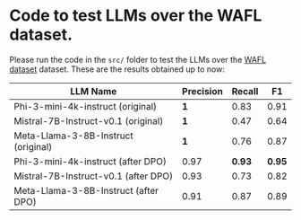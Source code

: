# Code to test LLMs over the WAFL dataset.

Please run the code in the `src/` folder to test the LLMs over the [WAFL dataset](https://huggingface.co/datasets/fractalego/wafl-functions-dataset) dataset.
These are the results obtained up to now:

| LLM Name                               | Precision | Recall | F1   |
|----------------------------------------|-----------|--------|------|
| Phi-3-mini-4k-instruct (original)     | **1**     | 0.83   | 0.91 |
| Mistral-7B-Instruct-v0.1 (original)   | **1**     | 0.47   | 0.64 |
| Meta-Llama-3-8B-Instruct (original)   | **1**     | 0.76   | 0.87 |
| Phi-3-mini-4k-instruct (after DPO)    | 0.97      | **0.93** | **0.95** |
| Mistral-7B-Instruct-v0.1 (after DPO)  | 0.93      | 0.73   | 0.82 |
| Meta-Llama-3-8B-Instruct (after DPO)  | 0.91      | 0.87   | 0.89 |